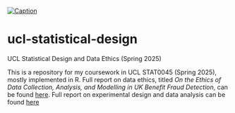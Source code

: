 [![Caption](https://blanob.github.io/assets/stats-science-header.png)](https://www.ucl.ac.uk/statistics)
# ucl-statistical-design
UCL Statistical Design and Data Ethics (Spring 2025)

This is a repository for my coursework in UCL STAT0045 (Spring 2025), mostly implemented in R. Full report on data ethics, titled *On the Ethics of Data Collection, Analysis, and Modelling in UK Benefit Fraud Detection*, can be found [here](https://blanob.github.io/assets/data-ethics.pdf). Full report on experimental design and data analysis can be found [here](https://blanob.github.io/assets/anova.pdf)
